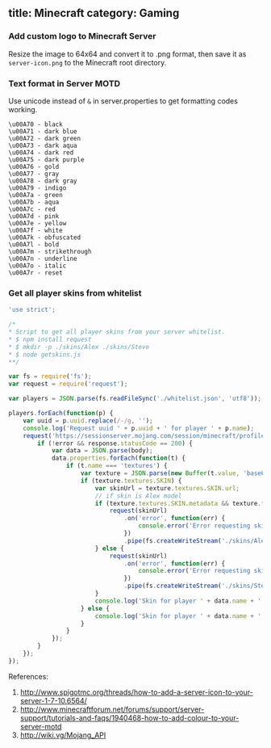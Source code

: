 title: Minecraft
category: Gaming
---

### Add custom logo to Minecraft Server

Resize the image to 64x64 and convert it to .png format, then save it as `server-icon.png` to the Minecraft root directory.

### Text format in Server MOTD

Use unicode instead of `&` in server.properties to get formatting codes working.

```
\u00A70 - black
\u00A71 - dark blue
\u00A72 - dark green
\u00A73 - dark aqua
\u00A74 - dark red
\u00A75 - dark purple
\u00A76 - gold
\u00A77 - gray
\u00A78 - dark gray
\u00A79 - indigo
\u00A7a - green
\u00A7b - aqua
\u00A7c - red
\u00A7d - pink
\u00A7e - yellow
\u00A7f - white
\u00A7k - obfuscated
\u00A7l - bold
\u00A7m - strikethrough
\u00A7n - underline
\u00A7o - italic
\u00A7r - reset
```

### Get all player skins from whitelist

```javascript
'use strict';

/*
* Script to get all player skins from your server whitelist.
* $ npm install request
* $ mkdir -p ./skins/Alex ./skins/Steve
* $ node getskins.js
**/

var fs = require('fs');
var request = require('request');

var players = JSON.parse(fs.readFileSync('./whitelist.json', 'utf8'));

players.forEach(function(p) {
	var uuid = p.uuid.replace(/-/g, '');
	console.log('Request uuid ' + p.uuid + ' for player ' + p.name);
	request('https://sessionserver.mojang.com/session/minecraft/profile/' + uuid, function (error, response, body) {
		if (!error && response.statusCode == 200) {
			var data = JSON.parse(body);
			data.properties.forEach(function(t) {
				if (t.name === 'textures') {
					var texture = JSON.parse(new Buffer(t.value, 'base64').toString('ascii'));
					if (texture.textures.SKIN) {
						var skinUrl = texture.textures.SKIN.url;
						// if skin is Alex model
						if (texture.textures.SKIN.metadata && texture.textures.SKIN.metadata.model === 'slim') {
							request(skinUrl)
							  	.on('error', function(err) {
							  		console.error('Error requesting skin for player ' + data.name + ': ' + err)
							  	})
							  	.pipe(fs.createWriteStream('./skins/Alex/' + data.name + '.png'));
						} else {
							request(skinUrl)
								.on('error', function(err) {
							  		console.error('Error requesting skin for player ' + data.name + ': ' + err)
							  	})
								.pipe(fs.createWriteStream('./skins/Steve/' + data.name + '.png'));
						}
						console.log('Skin for player ' + data.name + ' saved.');
					} else {
						console.log('Skin for player ' + data.name + ' Not Found.');
					}
				}
			});
		}
	});
});

```

References:

1. <http://www.spigotmc.org/threads/how-to-add-a-server-icon-to-your-server-1-7-10.6564/>
2. <http://www.minecraftforum.net/forums/support/server-support/tutorials-and-faqs/1940468-how-to-add-colour-to-your-server-motd>
3. <http://wiki.vg/Mojang_API>

